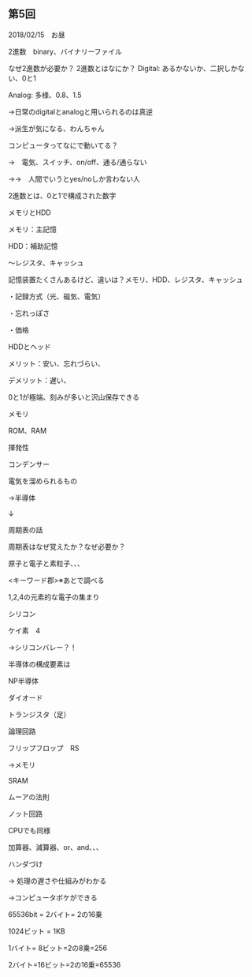 ## 第5回
2018/02/15　お昼



2進数　binary、バイナリーファイル

なぜ2進数が必要か？
2進数とはなにか？
Digital: あるかないか、二択しかない、0と1

Analog: 多様、0.8、1.5

→日常のdigitalとanalogと用いられるのは真逆

→派生が気になる、わんちゃん



コンピュータってなにで動いてる？

→　電気、スイッチ、on/off、通る/通らない

→→　人間でいうとyes/noしか言わない人



2進数とは、0と1で構成された数字



メモリとHDD

メモリ：主記憶

HDD：補助記憶

〜レジスタ、キャッシュ



記憶装置たくさんあるけど、違いは？メモリ、HDD、レジスタ、キャッシュ

・記録方式（光、磁気、電気）

・忘れっぽさ

・価格



HDDとヘッド

メリット：安い、忘れづらい、

デメリット：遅い、

0と1が極端、刻みが多いと沢山保存できる



メモリ

ROM、RAM

揮発性

コンデンサー

電気を溜められるもの

→半導体

↓

周期表の話

周期表はなぜ覚えたか？なぜ必要か？

原子と電子と素粒子、、、



<キーワード郡>※あとで調べる

1,2,4の元素的な電子の集まり

シリコン

ケイ素　4

→シリコンバレー？！

半導体の構成要素は

NP半導体

ダイオード

トランジスタ（足）

論理回路

フリップフロップ　RS

→メモリ

SRAM

ムーアの法則

ノット回路



CPUでも同様

加算器、減算器、or、and、、、

ハンダづけ



→ 処理の遅さや仕組みがわかる

→コンピュータボケができる



65536bit = 2バイト= 2の16乗

1024ビット = 1KB

1バイト= 8ビット=2の8乗=256

2バイト=16ビット=2の16乗=65536

